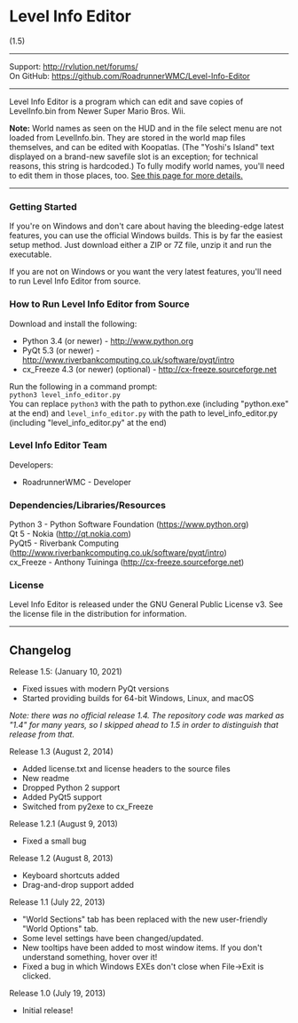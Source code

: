 # Level Info Editor
(1.5)

----------------------------------------------------------------

Support:   http://rvlution.net/forums/  
On GitHub: https://github.com/RoadrunnerWMC/Level-Info-Editor  

----------------------------------------------------------------

Level Info Editor is a program which can edit and save copies of LevelInfo.bin from Newer Super Mario Bros. Wii.

**Note:** World names as seen on the HUD and in the file select menu are not loaded from LevelInfo.bin. They are stored in the world map files themselves, and can be edited with Koopatlas. (The "Yoshi's Island" text displayed on a brand-new savefile slot is an exception; for technical reasons, this string is hardcoded.) To fully modify world names, you'll need to edit them in those places, too. [See this page for more details.](https://horizon.miraheze.org/wiki/Editing_World_Names)

----------------------------------------------------------------

### Getting Started

If you're on Windows and don't care about having the bleeding-edge latest features, you can use the official Windows builds. This is by far the easiest setup method. Just download either a ZIP or 7Z file, unzip it and run the executable.

If you are not on Windows or you want the very latest features, you'll need to run Level Info Editor from source.


### How to Run Level Info Editor from Source

Download and install the following:
 * Python 3.4 (or newer) - http://www.python.org
 * PyQt 5.3 (or newer) - http://www.riverbankcomputing.co.uk/software/pyqt/intro
 * cx_Freeze 4.3 (or newer) (optional) - http://cx-freeze.sourceforge.net

Run the following in a command prompt:  
`python3 level_info_editor.py`  
You can replace `python3` with the path to python.exe (including "python.exe" at the end) and `level_info_editor.py` with the path to level_info_editor.py (including "level_info_editor.py" at the end)


### Level Info Editor Team

Developers:
 * RoadrunnerWMC - Developer

### Dependencies/Libraries/Resources

Python 3 - Python Software Foundation (https://www.python.org)  
Qt 5 - Nokia (http://qt.nokia.com)  
PyQt5 - Riverbank Computing (http://www.riverbankcomputing.co.uk/software/pyqt/intro)  
cx_Freeze - Anthony Tuininga (http://cx-freeze.sourceforge.net)


### License

Level Info Editor is released under the GNU General Public License v3.
See the license file in the distribution for information.

----------------------------------------------------------------

## Changelog

Release 1.5: (January 10, 2021)
 * Fixed issues with modern PyQt versions
 * Started providing builds for 64-bit Windows, Linux, and macOS

*Note: there was no official release 1.4. The repository code was marked as "1.4" for many years, so I skipped ahead to 1.5 in order to distinguish that release from that.*

Release 1.3 (August 2, 2014)
 * Added license.txt and license headers to the source files
 * New readme
 * Dropped Python 2 support
 * Added PyQt5 support
 * Switched from py2exe to cx_Freeze

Release 1.2.1 (August 9, 2013)
 * Fixed a small bug

Release 1.2 (August 8, 2013)
 * Keyboard shortcuts added
 * Drag-and-drop support added

Release 1.1 (July 22, 2013)
 * "World Sections" tab has been replaced with the
   new user-friendly "World Options" tab.
 * Some level settings have been changed/updated.
 * New tooltips have been added to most window items.
   If you don't understand something, hover over it!
 * Fixed a bug in which Windows EXEs don't close when
   File->Exit is clicked.

Release 1.0 (July 19, 2013)
 * Initial release!
